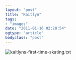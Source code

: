 ```yaml
---
layout: "post"
title: "Kaitlyn"
tags: 
- "images"
date: "2011-01-16 02:28:54"
ogtype: "article"
bodyclass: "post"
---
```


![kaitlyns-first-time-skating.txt](http://www.rogerstringer.com/wp-content/uploads/2011/01/iPhone-Capture.jpg)